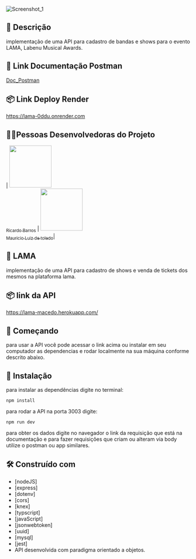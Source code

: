 ![Screenshot_1](https://user-images.githubusercontent.com/45580434/79641791-06e1c100-8170-11ea-8ecf-b6c889805d55.png)
<br>


## :memo: Descrição
implementação de uma API para cadastro de bandas e shows para o evento LAMA, Labenu Musical Awards.

## 📌 Link Documentação Postman
[Doc_Postman](https://documenter.getpostman.com/view/22376520/2s93JzKzpB)

## 📦 Link Deploy Render
https://lama-0ddu.onrender.com

##  👩🏾Pessoas Desenvolvedoras do Projeto

| [<img src="https://avatars.githubusercontent.com/u/102339228?v=4" width=115><br><sub>Ricardo Barros</sub>](https://github.com/Ricardoteleco) |  [<img src="[https://avatars.githubusercontent.com/u/74737156?v=4](https://avatars.githubusercontent.com/u/102395706?v=4)" width=115><br><sub>Mauricio Luiz de toledo</sub>](https://github.com/mlt3800)|


##  🎤 LAMA

implementação de uma API para cadastro de shows e venda de tickets dos mesmos na plataforma lama.


## 📦 link da API

https://lama-macedo.herokuapp.com/

## 🚀 Começando

para usar a API você pode acessar o link acima ou instalar em seu computador as dependencias e rodar localmente na sua máquina conforme descrito abaixo.

## 🔧 Instalação

para instalar as dependências digite no terminal:

```
npm install 
```

para rodar a API na porta 3003 digite:

```
npm run dev
```

para obter os dados digite no navegador o link da requisição que está na documentação e para fazer requisiçôes que criam ou alteram via body utilize o postman ou app similares.


## 🛠️ Construído com

* [nodeJS]
* [express]
* [dotenv]
* [cors]
* [knex]
* [typscript]
* [javaScript]
* [jsonwebtoken]
* [uuid]
* [mysql]
* [jest]
* API desenvolvida com paradigma orientado a objetos.



